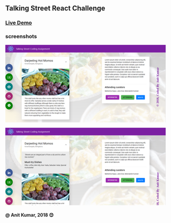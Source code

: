 ## Talking Street React Challenge

### [Live Demo](https://anitkumarsingh.github.io/Talking-Street-React-Challenge/)

### screenshots

![](src/Images/Screenshot_2018-12-06%20React%20Assignment%20By%20Anit%20Kumar.png)

![](<src/Images/Screenshot_2018-12-06%20React%20Assignment%20By%20Anit%20Kumar(1).png>)

#### @ Anit Kumar, 2018 :blush:
